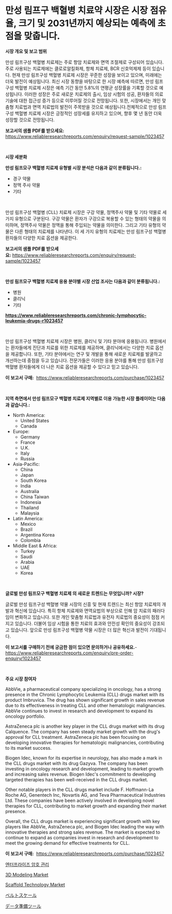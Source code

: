 <p><h1>만성 림프구 백혈병 치료약 시장은 시장 점유율, 크기 및 2031년까지 예상되는 예측에 초점을 맞춥니다.</h1></p><p><strong>시장 개요 및 보고 범위</strong></p>
<p><p>만성 림프구성 백혈병 치료제는 주로 항암 치료제와 면역 조절제로 구성되어 있습니다. 주로 사용되는 치료제에는 클로로알킬화제, 항체 치료제, BCR 신호억제제 등이 있습니다. 현재 만성 림프구성 백혈병 치료제 시장은 꾸준한 성장을 보이고 있으며, 미래에는 더욱 발전이 예상됩니다. 최신 시장 동향을 바탕으로 한 시장 예측에 따르면, 만성 림프구성 백혈병 치료제 시장은 예측 기간 동안 5.8%의 연평균 성장률을 기록할 것으로 예상됩니다. 이러한 성장은 주로 새로운 치료제의 출시, 임상 시험의 성공, 환자들의 의료 기술에 대한 접근성 증가 등으로 이루어질 것으로 전망됩니다. 또한, 시장에서는 개인 맞춤형 치료법과 면역 치료법의 발전이 주목받을 것으로 예상됩니다.전체적으로 만성 림프구성 백혈병 치료제 시장은 긍정적인 성장세를 유지하고 있으며, 향후 몇 년 동안 더욱 성장할 것으로 전망됩니다.</p></p>
<p><strong>보고서의 샘플 PDF를 받으세요:</strong> <a href="https://www.reliableresearchreports.com/enquiry/request-sample/1023457">https://www.reliableresearchreports.com/enquiry/request-sample/1023457</a></p>
<p>&nbsp;</p>
<p><strong>시장 세분화</strong></p>
<p><strong>만성 림프모구 백혈병 치료제 유형별 시장 분석은 다음과 같이 분류됩니다.:</strong></p>
<p><ul><li>경구 약물</li><li>정맥 주사 약물</li><li>기타</li></ul></p>
<p>&nbsp;</p>
<p><p>만성 림프구성 백혈병 (CLL) 치료제 시장은 구강 약물, 정맥주사 약물 및 기타 약물로 세 가지 유형으로 구분된다. 구강 약물은 환자가 구강으로 복용할 수 있는 형태의 약물을 의미하며, 정맥주사 약물은 정맥을 통해 주입되는 약물을 의미한다. 그리고 기타 유형의 약물은 다른 형태의 치료제를 나타낸다. 이 세 가지 유형의 치료제는 만성 림프구성 백혈병 환자들의 다양한 치료 옵션을 제공한다.</p></p>
<p><strong>보고서의 샘플 PDF를 받으세요:</strong>&nbsp;<a href="https://www.reliableresearchreports.com/enquiry/request-sample/1023457">https://www.reliableresearchreports.com/enquiry/request-sample/1023457</a></p>
<p>&nbsp;</p>
<p><strong> 만성 림프모구 백혈병 치료제 응용 분야별 시장 산업 조사는 다음과 같이 분류됩니다.:</strong></p>
<p><ul><li>병원</li><li>클리닉</li><li>기타</li></ul></p>
<p><strong><a href="https://www.reliableresearchreports.com/chronic-lymphocytic-leukemia-drugs-r1023457">https://www.reliableresearchreports.com/chronic-lymphocytic-leukemia-drugs-r1023457</a></strong></p>
<p>&nbsp;</p>
<p><p>만성 림프구성 백혈병 치료제 시장은 병원, 클리닉 및 기타 분야에 응용됩니다. 병원에서는 환자들에게 진단과 치료를 위한 치료제를 제공하며, 클리닉에서는 다양한 치료 옵션을 제공합니다. 또한, 기타 분야에서는 연구 및 개발을 통해 새로운 치료제를 발굴하고 개선하는데 중점을 두고 있습니다. 전문가들은 이러한 응용 분야를 통해 만성 림프구성 백혈병 환자들에게 더 나은 치료 옵션을 제공할 수 있다고 믿고 있습니다.</p></p>
<p><strong>이 보고서 구매:</strong>&nbsp; <a href="https://www.reliableresearchreports.com/purchase/1023457">https://www.reliableresearchreports.com/purchase/1023457</a></p>
<p>&nbsp;</p>
<p><strong>지역 측면에서 만성 림프모구 백혈병 치료제 지역별로 이용 가능한 시장 플레이어는 다음과 같습니다.:</strong></p>
<p><ul>
    <li>
        North America:
        <ul>
            <li>United States</li>
            <li>Canada</li>
        </ul>
    </li>
    <li>
        Europe:
        <ul>
            <li>Germany</li>
            <li>France</li>
            <li>U.K.</li>
            <li>Italy</li>
            <li>Russia</li>
        </ul>
    </li>
    <li>
        Asia-Pacific:
        <ul>
            <li>China</li>
            <li>Japan</li>
            <li>South Korea</li>
            <li>India</li>
            <li>Australia</li>
            <li>China Taiwan</li>
            <li>Indonesia</li>
            <li>Thailand</li>
            <li>Malaysia</li>
        </ul>
    </li>
    <li>
        Latin America:
        <ul>
            <li>Mexico</li>
            <li>Brazil</li>
            <li>Argentina Korea</li>
            <li>Colombia</li>
        </ul>
    </li>
    <li>
        Middle East & Africa:
        <ul>
            <li>Turkey</li>
            <li>Saudi</li>
            <li>Arabia</li>
            <li>UAE</li>
            <li>Korea</li>
        </ul>
    </li>
    </ul></p>
<p>&nbsp;</p>
<p><strong>글로벌 만성 림프모구 백혈병 치료제 의 새로운 트렌드는 무엇입니까? 시장?</strong></p>
<p><p>글로벌 만성 림프구성 백혈병 약물 시장의 신흥 및 현재 트렌드는 최신 항암 치료제의 개발과 혁신에 있습니다. 특히 항체 치료제와 면역요법의 부상으로 인해 암 치료의 패러다임이 변화하고 있습니다. 또한 개인 맞춤형 치료법과 유전자 치료법의 중요성이 점점 커지고 있습니다. 더불어 임상 시험을 통한 치료의 효과와 안전성 확인의 중요성이 강조되고 있습니다. 앞으로 만성 림프구성 백혈병 약물 시장은 더 많은 혁신과 발전이 기대됩니다.</p></p>
<p><strong>이 보고서를 구매하기 전에 궁금한 점이 있으면 문의하거나 공유하세요.</strong>- <a href="https://www.reliableresearchreports.com/enquiry/pre-order-enquiry/1023457">https://www.reliableresearchreports.com/enquiry/pre-order-enquiry/1023457</a></p>
<p>&nbsp;</p>
<p><strong>주요 시장 참여자</strong></p>
<p><p>AbbVie, a pharmaceutical company specializing in oncology, has a strong presence in the Chronic Lymphocytic Leukemia (CLL) drugs market with its product Imbruvica. The drug has shown significant growth in sales revenue due to its effectiveness in treating CLL and other hematologic malignancies. AbbVie continues to invest in research and development to expand its oncology portfolio.</p><p>AstraZeneca plc is another key player in the CLL drugs market with its drug Calquence. The company has seen steady market growth with the drug's approval for CLL treatment. AstraZeneca plc has been focusing on developing innovative therapies for hematologic malignancies, contributing to its market success.</p><p>Biogen Idec, known for its expertise in neurology, has also made a mark in the CLL drugs market with its drug Gazyva. The company has been investing in oncology research and development, leading to market growth and increasing sales revenue. Biogen Idec's commitment to developing targeted therapies has been well-received in the CLL drugs market.</p><p>Other notable players in the CLL drugs market include F. Hoffmann-La Roche AG, Genentech Inc, Novartis AG, and Teva Pharmaceutical Industries Ltd. These companies have been actively involved in developing novel therapies for CLL, contributing to market growth and expanding their market presence.</p><p>Overall, the CLL drugs market is experiencing significant growth with key players like AbbVie, AstraZeneca plc, and Biogen Idec leading the way with innovative therapies and strong sales revenue. The market is expected to continue to expand as companies invest in research and development to meet the growing demand for effective treatments for CLL.</p></p>
<p><strong>이 보고서 구매:</strong>&nbsp;&nbsp;<a href="https://www.reliableresearchreports.com/purchase/1023457">https://www.reliableresearchreports.com/purchase/1023457</a></p>
<p><p><a href="https://medium.com/@obiemante1922/%EA%B8%B0%EC%97%85-%EB%B9%84%EB%B0%80%EB%B2%88%ED%98%B8-%EA%B4%80%EB%A6%AC-%EC%8B%9C%EC%9E%A5-%EC%9D%B8%EC%82%AC%EC%9D%B4%ED%8A%B8-%EC%8B%9C%EC%9E%A5-%EB%8F%99%ED%96%A5-%EC%84%B1%EC%9E%A5-2024%EB%85%84%EB%B6%80%ED%84%B0-2031%EB%85%84%EA%B9%8C%EC%A7%80-%EC%98%88%EC%B8%A1%EB%90%9C-%EA%B2%83-1841c183f245">엔터프라이즈 암호 관리</a></p><p><a href="https://github.com/nancykennedykellievqfqt2/Market-Research-Report-List-2/blob/main/3d-modeling-market.md">3D Modeling Market</a></p><p><a href="https://github.com/seekum/Market-Research-Report-List-2/blob/main/scaffold-technology-market.md">Scaffold Technology Market</a></p><p><a href="https://medium.com/@teridactyl90/%E3%83%99%E3%83%AB%E3%83%88%E3%82%B9%E3%82%B1%E3%83%BC%E3%83%AB%E5%B8%82%E5%A0%B4-2031%E5%B9%B4%E3%81%BE%E3%81%A7%E3%81%AE%E3%83%88%E3%83%AC%E3%83%B3%E3%83%89-%E4%BA%88%E6%B8%AC-%E7%AB%B6%E4%BA%89%E5%88%86%E6%9E%90-f59de70149e3">ベルトスケール</a></p><p><a href="https://medium.com/@addyserr7687/%E3%83%87%E3%83%BC%E3%82%BF%E6%BA%96%E5%82%99%E3%83%84%E3%83%BC%E3%83%AB%E5%B8%82%E5%A0%B4-%E7%A8%AE%E9%A1%9E-%E3%82%A2%E3%83%97%E3%83%AA%E3%82%B1%E3%83%BC%E3%82%B7%E3%83%A7%E3%83%B3-%E5%9C%B0%E7%90%86%E3%81%AB%E3%82%88%E3%82%8B%E5%8C%85%E6%8B%AC%E7%9A%84%E8%A9%95%E4%BE%A1-6592739f4631">データ準備ツール</a></p></p>